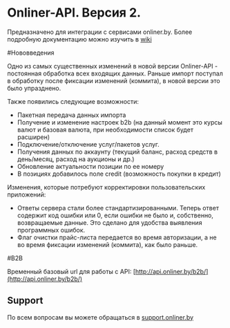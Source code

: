 Onliner-API. Версия 2.
=============

Предназначено для интеграции с сервисами onliner.by.
Более подробную документацию можно изучить в [wiki](http://github.com/onlinerby/Onliner-API/wiki)

#Нововведения

Одно из самых существенных изменений в новой версии Onliner-API - постоянная обработка всех входящих данных. Раньше импорт поступал в обработку после фиксации изменений (коммита), в новой версии это было упразднено.

Также появились следующие возможности:

* Пакетная передача данных импорта
* Получение и изменение настроек b2b (на данный момент это курсы валют и базовая валюта, при необходимости список будет расширен)
* Подключение/отключение услуг/пакетов услуг.
* Получения данных по аккаунту (текущий баланс, расход средств в день/месяц, расход на аукционы и др.)
* Обновление актуальности позиции по ее номеру
* В позициях добавилось поле credit (возможность покупки в кредит)

Изменения, которые потребуют корректировки пользовательских приложений:

* Ответы сервера стали более стандартизированными. Теперь ответ содержит код ошибки или 0, если ошибки не было и, собственно, возвращаемые данные. Это сделано для удобства выявления программных ошибок.
* Флаг очистки прайс-листа передается во время авторизации, а не во время фиксации изменений (коммита), как было раньше.

#B2B

Временный базовый url для работы с API: [http://api.onliner.by/b2b/](http://api.onliner.by/b2b/)


Support
-------

По всем вопросам вы можете обращаться в [support.onliner.by](http://support.onliner.by/)


